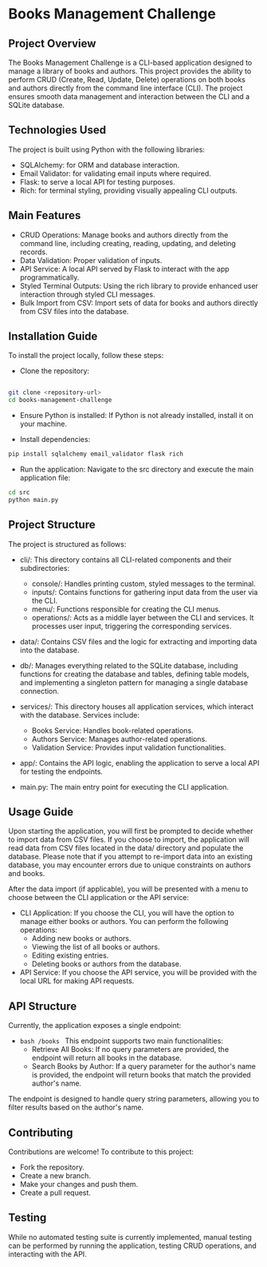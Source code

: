 # Books Management Challenge

## Project Overview

The Books Management Challenge is a CLI-based application designed to manage a library of books and authors. This project provides the ability to perform CRUD (Create, Read, Update, Delete) operations on both books and authors directly from the command line interface (CLI). The project ensures smooth data management and interaction between the CLI and a SQLite database.

## Technologies Used

The project is built using Python with the following libraries:

- SQLAlchemy: for ORM and database interaction.
- Email Validator: for validating email inputs where required.
- Flask: to serve a local API for testing purposes.
- Rich: for terminal styling, providing visually appealing CLI outputs.

## Main Features

- CRUD Operations: Manage books and authors directly from the command line, including creating, reading, updating, and deleting records.
- Data Validation: Proper validation of inputs.
- API Service: A local API served by Flask to interact with the app programmatically.
- Styled Terminal Outputs: Using the rich library to provide enhanced user interaction through styled CLI messages.
- Bulk Import from CSV: Import sets of data for books and authors directly from CSV files into the database.

## Installation Guide

To install the project locally, follow these steps:

- Clone the repository:

```bash

git clone <repository-url>
cd books-management-challenge

```

- Ensure Python is installed:
  If Python is not already installed, install it on your machine.

- Install dependencies:

```bash
pip install sqlalchemy email_validator flask rich
```

- Run the application: Navigate to the src directory and execute the main application file:

```bash
cd src
python main.py
```

## Project Structure

The project is structured as follows:

- cli/: This directory contains all CLI-related components and their subdirectories:

  - console/: Handles printing custom, styled messages to the terminal.
  - inputs/: Contains functions for gathering input data from the user via the CLI.
  - menu/: Functions responsible for creating the CLI menus.
  - operations/: Acts as a middle layer between the CLI and services. It processes user input, triggering the corresponding services.

- data/: Contains CSV files and the logic for extracting and importing data into the database.

- db/: Manages everything related to the SQLite database, including functions for creating the database and tables, defining table models, and implementing a singleton pattern for managing a single database connection.

- services/: This directory houses all application services, which interact with the database. Services include:
  - Books Service: Handles book-related operations.
  - Authors Service: Manages author-related operations.
  - Validation Service: Provides input validation functionalities.
- app/: Contains the API logic, enabling the application to serve a local API for testing the endpoints.

- main.py: The main entry point for executing the CLI application.

## Usage Guide

Upon starting the application, you will first be prompted to decide whether to import data from CSV files. If you choose to import, the application will read data from CSV files located in the data/ directory and populate the database. Please note that if you attempt to re-import data into an existing database, you may encounter errors due to unique constraints on authors and books.

After the data import (if applicable), you will be presented with a menu to choose between the CLI application or the API service:

- CLI Application: If you choose the CLI, you will have the option to manage either books or authors. You can perform the following operations:
  - Adding new books or authors.
  - Viewing the list of all books or authors.
  - Editing existing entries.
  - Deleting books or authors from the database.
- API Service: If you choose the API service, you will be provided with the local URL for making API requests.

## API Structure

Currently, the application exposes a single endpoint:

- `bash /books `
  This endpoint supports two main functionalities:
  - Retrieve All Books: If no query parameters are provided, the endpoint will return all books in the database.
  - Search Books by Author: If a query parameter for the author's name is provided, the endpoint will return books that match the provided author's name.

The endpoint is designed to handle query string parameters, allowing you to filter results based on the author's name.

## Contributing

Contributions are welcome! To contribute to this project:

- Fork the repository.
- Create a new branch.
- Make your changes and push them.
- Create a pull request.

## Testing

While no automated testing suite is currently implemented, manual testing can be performed by running the application, testing CRUD operations, and interacting with the API.
